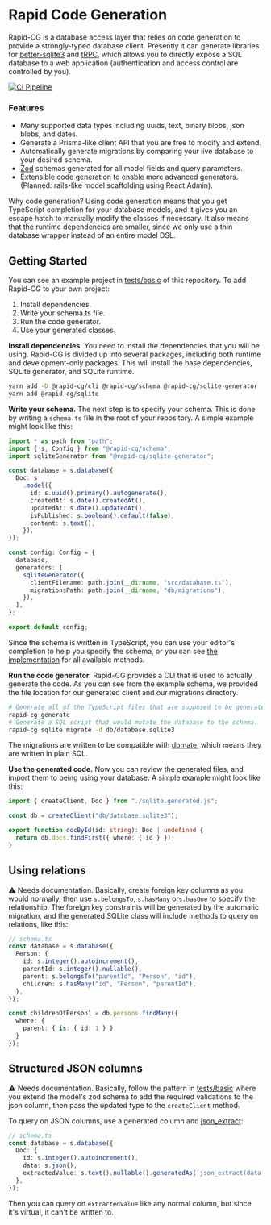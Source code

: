 # Rapid Code Generation

Rapid-CG is a database access layer that relies on code generation to provide a strongly-typed database client. Presently it can generate libraries for [better-sqlite3](https://github.com/JoshuaWise/better-sqlite3) and [tRPC](https://trpc.io), which allows you to directly expose a SQL database to a web application (authentication and access control are controlled by you).

[![CI Pipeline](https://github.com/CGamesPlay/rapid-cg/actions/workflows/ci.yml/badge.svg?event=push)](https://github.com/CGamesPlay/rapid-cg/actions/workflows/ci.yml)

### Features

- Many supported data types including uuids, text, binary blobs, json blobs, and dates.
- Generate a Prisma-like client API that you are free to modify and extend.
- Automatically generate migrations by comparing your live database to your desired schema.
- [Zod](https://github.com/colinhacks/zod) schemas generated for all model fields and query parameters.
- Extensible code generation to enable more advanced generators. (Planned: rails-like model scaffolding using React Admin).

Why code generation? Using code generation means that you get TypeScript completion for your database models, and it gives you an escape hatch to manually modify the classes if necessary. It also means that the runtime dependencies are smaller, since we only use a thin database wrapper instead of an entire model DSL.

## Getting Started

You can see an example project in [tests/basic](https://github.com/CGamesPlay/rapid-cg/tree/master/tests/basic) of this repository. To add Rapid-CG to your own project:

1. Install dependencies.
2. Write your schema.ts file.
3. Run the code generator.
4. Use your generated classes.

**Install dependencies.** You need to install the dependencies that you will be using. Rapid-CG is divided up into several packages, including both runtime and development-only packages. This will install the base dependencies, SQLite generator, and SQLite runtime.

```bash
yarn add -D @rapid-cg/cli @rapid-cg/schema @rapid-cg/sqlite-generator
yarn add @rapid-cg/sqlite
```

**Write your schema.** The next step is to specify your schema. This is done by writing a `schema.ts` file in the root of your repository. A simple example might look like this:

```typescript
import * as path from "path";
import { s, Config } from "@rapid-cg/schema";
import sqliteGenerator from "@rapid-cg/sqlite-generator";

const database = s.database({
  Doc: s
    .model({
      id: s.uuid().primary().autogenerate(),
      createdAt: s.date().createdAt(),
      updatedAt: s.date().updatedAt(),
      isPublished: s.boolean().default(false),
      content: s.text(),
    }),
});

const config: Config = {
  database,
  generators: [
    sqliteGenerator({
      clientFilename: path.join(__dirname, "src/database.ts"),
      migrationsPath: path.join(__dirname, "db/migrations"),
    }),
  ],
};

export default config;
```

Since the schema is written in TypeScript, you can use your editor's completion to help you specify the schema, or you can see [the implementation](https://github.com/CGamesPlay/rapid-cg/blob/master/pkg/schema/src/schema.ts) for all available methods.

**Run the code generator.** Rapid-CG provides a CLI that is used to actually generate the code. As you can see from the example schema, we provided the file location for our generated client and our migrations directory. 

```bash
# Generate all of the TypeScript files that are supposed to be generated.
rapid-cg generate
# Generate a SQL script that would mutate the database to the schema.
rapid-cg sqlite migrate -d db/database.sqlite3
```

The migrations are written to be compatible with [dbmate](https://github.com/amacneil/dbmate), which means they are written in plain SQL.

**Use the generated code.** Now you can review the generated files, and import them to being using your database. A simple example might look like this:

```typescript
import { createClient, Doc } from "./sqlite.generated.js";

const db = createClient("db/database.sqlite3");

export function docById(id: string): Doc | undefined {
  return db.docs.findFirst({ where: { id } });
}
```

## Using relations

:warning: Needs documentation. Basically, create foreign key columns as you would normally, then use `s.belongsTo`, `s.hasMany` or`s.hasOne` to specify the relationship. The foreign key constraints will be generated by the automatic migration, and the generated SQLite class will include methods to query on relations, like this:

```typescript
// schema.ts
const database = s.database({
  Person: {
    id: s.integer().autoincrement(),
    parentId: s.integer().nullable(),
    parent: s.belongsTo("parentId", "Person", "id"),
    children: s.hasMany("id", "Person", "parentId"),
  },
});
```

```typescript
const childrenOfPerson1 = db.persons.findMany({
  where: {
    parent: { is: { id: 1 } }
  }
});
```

## Structured JSON columns

:warning: Needs documentation. Basically, follow the pattern in [tests/basic](https://github.com/CGamesPlay/rapid-cg/blob/master/tests/basic/src/sqlite.ts) where you extend the model's zod schema to add the required validations to the json column, then pass the updated type to the `createClient` method.

To query on JSON columns, use a generated column and [json_extract](https://www.sqlite.org/json1.html#jex):

```typescript
// schema.ts
const database = s.database({
  Doc: {
    id: s.integer().autoincrement(),
    data: s.json(),
    extractedValue: s.text().nullable().generatedAs(`json_extract(data, '$.fieldName')`),
  },
});
```

Then you can query on `extractedValue` like any normal column, but since it's virtual, it can't be written to.